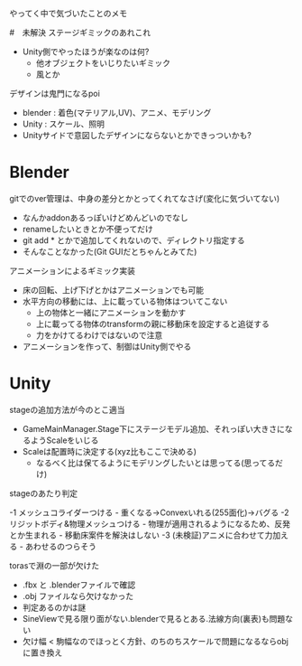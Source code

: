 やってく中で気づいたことのメモ  

#　未解決
ステージギミックのあれこれ

- Unity側でやったほうが楽なのは何? 
	- 他オブジェクトをいじりたいギミック
	- 風とか

デザインは鬼門になるpoi

- blender : 着色(マテリアル,UV)、アニメ、モデリング
- Unity   : スケール、照明
- Unityサイドで意図したデザインにならないとかできっついかも?

# Blender
gitでのver管理は、中身の差分とかとってくれてなさげ(変化に気づいてない)  

- なんかaddonあるっぽいけどめんどいのでなし
- renameしたいときとか不便ってだけ
- git add * とかで追加してくれないので、ディレクトリ指定する
- そんなことなかった(Git GUIだとちゃんとみてた)

アニメーションによるギミック実装

- 床の回転、上げ下げとかはアニメーションでも可能
- 水平方向の移動には、上に載っている物体はついてこない
	- 上の物体と一緒にアニメーションを動かす
	- 上に載ってる物体のtransformの親に移動床を設定すると追従する
	- 力をかけてるわけではないので注意
- アニメーションを作って、制御はUnity側でやる

# Unity
stageの追加方法が今のとこ適当

- GameMainManager.Stage下にステージモデル追加、それっぽい大きさになるようScaleをいじる
- Scaleは配置時に決定する(xyz比もここで決める)
	- なるべく比は保てるようにモデリングしたいとは思ってる(思ってるだけ)

stageのあたり判定　　

-1 メッシュコライダーつける
	- 重くなる->Convexいれる(255面化)->バグる
-2 リジットボディ&物理メッシュつける
	- 物理が適用されるようになるため、反発とか生まれる
	- 移動床案件を解決はしない
-3 (未検証)アニメに合わせて力加える
	- あわせるのつらそう

torasで淵の一部が欠けた  

- .fbx と .blenderファイルで確認
- .obj ファイルなら欠けなかった
- 判定あるのかは謎
- SineViewで見る限り面がない.blenderで見るとある.法線方向(裏表)も問題ない
- 欠け幅 < 駒幅なのでほっとく方針、のちのちスケールで問題になるならobjに置き換え

